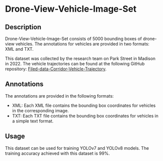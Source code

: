 # Drone-View-Vehicle-Image-Set

## Description

Drone-View-Vehicle-Image-Set consists of 5000 bounding boxes of drone-view vehicles. The annotations for vehicles are provided in two formats: XML and TXT.

This dataset was collected by the research team on Park Street in Madison in 2022. The vehicle trajectories can be found at the following GitHub repository: [Filed-data-Corridor-Vehicle-Trajectory](https://github.com/CATS-Lab/ANL2-Perception-TrajectoryDetection).

## Annotations

The annotations are provided in the following formats:

- XML: Each XML file contains the bounding box coordinates for vehicles in the corresponding image.
- TXT: Each TXT file contains the bounding box coordinates for vehicles in a simple text format.

## Usage
This dataset can be used for training YOLOv7 and YOLOv8 models. The training accuracy achieved with this dataset is 99%.
